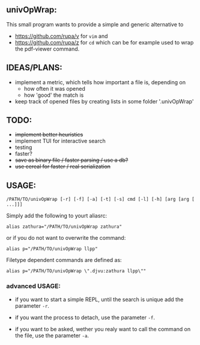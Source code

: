 univOpWrap:
-----------
This small program wants to provide a simple and generic alternative to
 - https://github.com/rupa/v for `vim` and
 - https://github.com/rupa/z for `cd`
which can be for example used to wrap the pdf-viewer command.

IDEAS/PLANS:
------
 * implement a metric, which tells how important a file is, depending on
   - how often it was opened
   - how 'good' the match is
 * keep track of opened files by creating lists in some folder '.univOpWrap'

TODO:
-----
 * ~~implement better heuristics~~
 * implement TUI for interactive search
 * testing
 * faster?
 * ~~save as binary file / faster parsing / use a db?~~
 * ~~use cereal for faster / real serialization~~

USAGE:
------

    /PATH/TO/univOpWrap [-r] [-f] [-a] [-t] [-s] cmd [-l] [-h] [arg [arg [ ...]]]

Simply add the following to yourt aliasrc:

    alias zathura="/PATH/TO/univOpWrap zathura"

or if you do not want to overwrite the command:

    alias p="/PATH/TO/univOpWrap llpp"

Filetype dependent commands are defined as:

    alias p="/PATH/TO/univOpWrap \".djvu:zathura llpp\""

### advanced USAGE:

* if you want to start a simple REPL, until the search is unique add the parameter
`-r`.

* if you want the process to detach, use the parameter `-f`.

* if you want to be asked, wether you realy want to call the command on the file,
use the parameter `-a`.
